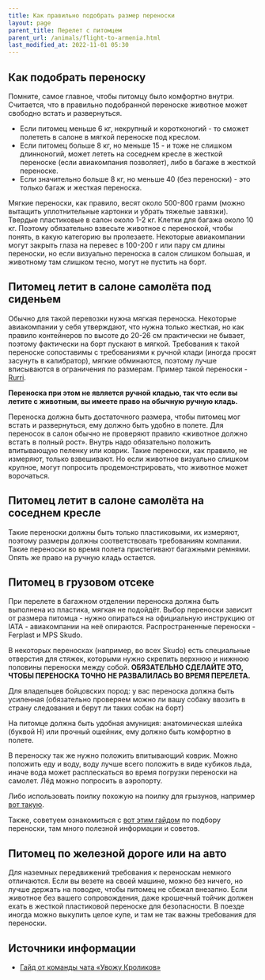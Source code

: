 ```yaml
---
title: Как правильно подобрать размер переноски
layout: page
parent_title: Перелет с питомцем
parent_url: /animals/flight-to-armenia.html
last_modified_at: 2022-11-01 05:30
---
```


## Как подобрать переноску

Помните, самое главное, чтобы питомцу было комфортно внутри. Считается, что в правильно подобранной
переноске животное может свободно встать и развернуться.

- Если питомец меньше 6 кг, некрупный и коротконогий - то сможет полететь в салоне в мягкой переноске под креслом.
- Если питомец больше 8 кг, но меньше 15 - и тоже не слишком длинноногий, может лететь на соседнем кресле в жесткой
переноске (если авиакомпания позволяет), либо в багаже в жесткой переноске.
- Если значительно больше 8 кг, но меньше 40 (без переноски) - это только багаж и жесткая переноска.

Мягкие переноски, как правило, весят около 500-800 грамм (можно вытащить уплотнительные картонки и убрать тяжелые завязки).
Твердые пластиковые в салон около 1-2 кг. Клетки для багажа около 10 кг. Поэтому обязательно взвесьте животное с переноской,
чтобы понять, в какую категорию вы пролезаете. Некоторые авиакомпании могут закрыть глаза на перевес в 100-200 г или пару
см длины переноски, но если визуально переноска в салон слишком большая, и животному там слишком тесно, могут не пустить на борт.

## Питомец летит в салоне самолёта под сиденьем

Обычно для такой перевозки нужна мягкая переноска. Некоторые авиакомпании у себя утверждают, что нужна только жесткая,
но как правило контейнеров по высоте до 20-26 см практически не бывает, поэтому фактически на борт пускают в мягкой.
Требования к такой переноске сопоставимы с требованиями к ручной клади (иногда просят засунуть в калибратор), мягкие
обминаются, поэтому лучше вписываются в ограничения по размерам. Пример такой переноски -
[Rurri](https://4lapy.ru/catalog/sobaki/sumki-perenoski-sobaki/sumki-sumki-perenosk/?section_id=256&Brand=rurri&sort=popular).

**Переноска при этом не является ручной кладью, так что если вы летите с животным, вы имеете право на обычную ручную кладь.**

Переноска должна быть достаточного размера, чтобы питомец мог встать и развернуться, ему должно быть удобно в полете.
Для переносок в салон обычно не проверяют правило «животное должно встать в полный рост». Внутрь надо обязательно
положить впитывающую пеленку или коврик. Такие переноски, как правило, не измеряют, только взвешивают. Но если животное
визуально слишком крупное, могут попросить продемонстрировать, что животное может ворочаться.

## Питомец летит в салоне самолёта на соседнем кресле

Такие переноски должны быть только пластиковыми, их измеряют, поэтому размеры должны соответствовать требованиям компании.
Такие переноски во время полета пристегивают багажными ремнями. Опять же право на ручную кладь остается.

## Питомец в грузовом отсеке

При перелете в багажном отделении переноска должна быть выполнена из пластика, мягкая не подойдёт. Выбор переноски
зависит от размера питомца - нужно опираться на официальную инструкцию от IATA - авиакомпании на неё опираются.
Распространенные переноски - Ferplast и MPS Skudo.

В некоторых переносках (например, во всех Skudo) есть специальные отверстия для стяжек, которыми нужно скрепить верхнюю
и нижнюю половины переноски между собой. **ОБЯЗАТЕЛЬНО СДЕЛАЙТЕ ЭТО, ЧТОБЫ ПЕРЕНОСКА ТОЧНО НЕ РАЗВАЛИЛАСЬ ВО ВРЕМЯ ПЕРЕЛЕТА.**

Для владельцев бойцовских пород: у вас переноска должна быть усиленная (обязательно проверяем можно ли вашу собаку
ввозить в страну следования и берут ли таких собак на борт)

На питомце должна быть удобная амуниция: анатомическая шлейка (буквой Н) или прочный ошейник, ему должно быть комфортно
в полете.

В переноску так же нужно положить впитывающий коврик. Можно положить еду и воду, воду лучше всего положить в виде
кубиков льда, иначе вода может расплескаться во время погрузки переноски на самолет. Лёд можно попросить в аэропорту.

Либо использовать поилку похожую на поилку для грызунов, например [вот такую](https://www.ferplast.com/products/drinky-dog).

Также, советуем ознакомиться с [вот этим гайдом](/files/animals-cage-guide.pdf) по подбору переноски, там много полезной
информации и советов.

## Питомец по железной дороге или на авто

Для наземных передвижений требования к переноскам немного отличаются. Если вы везете на своей машине, можно без ничего,
но лучше держать на поводке, чтобы питомец не сбежал внезапно. Если животное без вашего сопровождения, даже крошечный
тойчик должен ехать в жесткой пластиковой переноске для безопасности. В поезде иногда можно выкупить целое купе,
и там не так важны требования для переноски.

## Источники информации

- [Гайд от команды чата «Увожу Кроликов»](https://rabbitsleavingrussia.wiki/)
